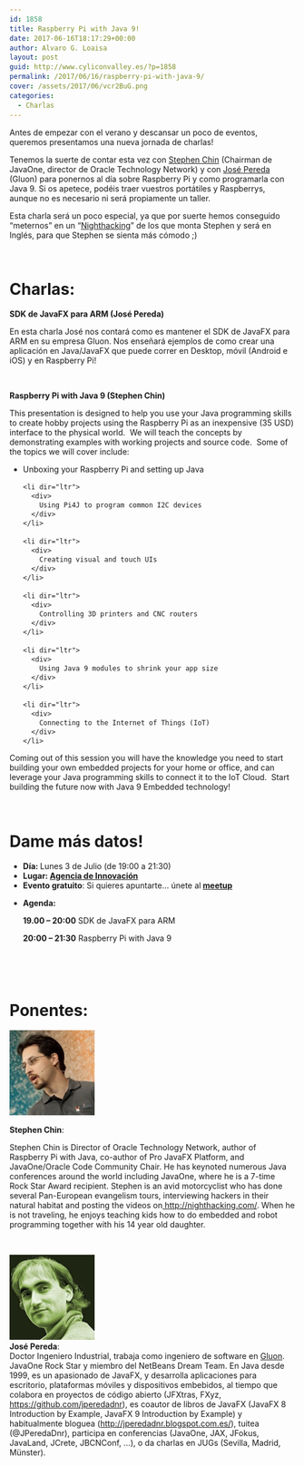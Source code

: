 ```yaml
---
id: 1858
title: Raspberry Pi with Java 9!
date: 2017-06-16T18:17:29+00:00
author: Alvaro G. Loaisa
layout: post
guid: http://www.cyliconvalley.es/?p=1858
permalink: /2017/06/16/raspberry-pi-with-java-9/
cover: /assets/2017/06/vcr2BuG.png
categories:
  - Charlas
---
```

Antes de empezar con el verano y descansar un poco de eventos, queremos presentamos una nueva jornada de charlas!

Tenemos la suerte de contar esta vez con <a href="http://steveonjava.com/" target="_blank">Stephen Chin</a> (Chairman de JavaOne, director de Oracle Technology Network) y con <a href="https://twitter.com/JPeredaDnr" target="_blank">José Pereda</a> (Gluon) para ponernos al día sobre Raspberry Pi y como programarla con Java 9. Si os apetece, podéis traer vuestros portátiles y Raspberrys, aunque no es necesario ni será propiamente un taller.

Esta charla será un poco especial, ya que por suerte hemos conseguido &#8220;meternos&#8221; en un &#8220;<a href="http://nighthacking.com/" target="_blank">Nighthacking</a>&#8221; de los que monta Stephen y será en Inglés, para que Stephen se sienta más cómodo ;)

&nbsp;

# Charlas:

**SDK de JavaFX para ARM (José Pereda)**

En esta charla José nos contará como es mantener el SDK de JavaFX para ARM en su empresa Gluon. Nos enseñará ejemplos de como crear una aplicación en Java/JavaFX que puede correr en Desktop, móvil (Android e iOS) y en Raspberry Pi!

&nbsp;

**Raspberry Pi with Java 9 (Stephen Chin)**

<div>
  <div>
    This presentation is designed to help you use your Java programming skills to create hobby projects using the Raspberry Pi as an inexpensive (35 USD) interface to the physical world.  We will teach the concepts by demonstrating examples with working projects and source code.  Some of the topics we will cover include:
  </div>
  
  <ul>
    <li dir="ltr">
      <div>
        Unboxing your Raspberry Pi and setting up Java
      </div>
    </li>
    
    <li dir="ltr">
      <div>
        Using Pi4J to program common I2C devices
      </div>
    </li>
    
    <li dir="ltr">
      <div>
        Creating visual and touch UIs
      </div>
    </li>
    
    <li dir="ltr">
      <div>
        Controlling 3D printers and CNC routers
      </div>
    </li>
    
    <li dir="ltr">
      <div>
        Using Java 9 modules to shrink your app size
      </div>
    </li>
    
    <li dir="ltr">
      <div>
        Connecting to the Internet of Things (IoT)
      </div>
    </li>
  </ul>
  
  <div>
    Coming out of this session you will have the knowledge you need to start building your own embedded projects for your home or office, and can leverage your Java programming skills to connect it to the IoT Cloud.  Start building the future now with Java 9 Embedded technology!
  </div>
</div>

&nbsp;

<div class="entry-content">
  <h1>
    Dame más datos!
  </h1>
  
  <ul>
    <li>
      <strong>Día: </strong>Lunes 3 de Julio (de 19:00 a 21:30)
    </li>
    <li>
      <strong>Lugar: <strong><a href="https://www.google.es/maps/place/Agencia+de+Innovaci%C3%B3n/@41.618862,-4.747401,17z/data=!3m1!4b1!4m2!3m1!1s0xd476cde13c9d9df:0xc54421ea5d686678" target="_blank">Agencia de Innovación</a></strong></strong>
    </li>
    <li>
      <strong>Evento gratuito</strong>: Si quieres apuntarte… únete al<strong> <a href="https://www.meetup.com/es/Cylicon-Valley/events/240845888/?eventId=240845888" target="_blank">meetup</a></strong>
    </li>
  </ul>
</div>

  * **Agenda:**
  
    **19.00 &#8211; 20:00** SDK de JavaFX para ARM
  
    **20:00 &#8211; 21:30** Raspberry Pi with Java 9

&nbsp;

&nbsp;

# Ponentes:

[<img class="alignleft wp-image-1865" src="/assets/2017/06/AAEAAQAAAAAAAAMVAAAAJDMxZWZmYzJmLTY5MzYtNGFlYy1hOTgxLWFlZjg0NzljNzFhYg.jpg" alt="AAEAAQAAAAAAAAMVAAAAJDMxZWZmYzJmLTY5MzYtNGFlYy1hOTgxLWFlZjg0NzljNzFhYg" width="150" height="150" />](/assets/2017/06/AAEAAQAAAAAAAAMVAAAAJDMxZWZmYzJmLTY5MzYtNGFlYy1hOTgxLWFlZjg0NzljNzFhYg.jpg)

**Stephen Chin**:

<div>
  <div>
    Stephen Chin is Director of Oracle Technology Network, author of Raspberry Pi with Java, co-author of Pro JavaFX Platform, and JavaOne/Oracle Code Community Chair. He has keynoted numerous Java conferences around the world including JavaOne, where he is a 7-time Rock Star Award recipient. Stephen is an avid motorcyclist who has done several Pan-European evangelism tours, interviewing hackers in their natural habitat and posting the videos on<a href="http://nighthacking.com/" target="_blank" data-saferedirecturl="https://www.google.com/url?hl=es&q=http://nighthacking.com/&source=gmail&ust=1497714503919000&usg=AFQjCNHBxdhX58o-4gl3H34VDFWUly1tjg"> http://nighthacking.com/</a>. When he is not traveling, he enjoys teaching kids how to do embedded and robot programming together with his 14 year old daughter.
  </div>
</div>

&nbsp;

<div>
  <a href="/assets/2017/06/0494987.jpg"><img class="alignleft wp-image-1866" src="/assets/2017/06/0494987.jpg" alt="0494987" width="150" height="150" /></a>
</div>

<div>
  <strong>José Pereda</strong>:
</div>

<div>
  Doctor Ingeniero Industrial, trabaja como ingeniero de software en <a href="http://gluonhq.com/" target="_blank" data-saferedirecturl="https://www.google.com/url?hl=es&q=http://gluonhq.com&source=gmail&ust=1497714669101000&usg=AFQjCNEeRnH-uGJ9WidVyaugyh_pr0jycw">Gluon</a>. JavaOne Rock Star y miembro del NetBeans Dream Team. En Java desde 1999, es un apasionado de JavaFX, y desarrolla aplicaciones para escritorio, plataformas móviles y dispositivos embebidos, al tiempo que colabora en proyectos de código abierto (JFXtras, FXyz, <a href="https://github.com/jperedadnr" target="_blank" data-saferedirecturl="https://www.google.com/url?hl=es&q=https://github.com/jperedadnr&source=gmail&ust=1497714669101000&usg=AFQjCNHRLHdNHWncDQx0Oym-BbjBsiKgNQ">https://github.com/jperedadnr</a>)<wbr />, es coautor de libros de JavaFX (JavaFX 8 Introduction by Example, JavaFX 9 Introduction by Example) y habitualmente bloguea (<a href="http://jperedadnr.blogspot.com.es/" target="_blank" data-saferedirecturl="https://www.google.com/url?hl=es&q=http://jperedadnr.blogspot.com.es/&source=gmail&ust=1497714669101000&usg=AFQjCNHZ4kEpD65woMlxlZYOsnUej4Qlfg">http://jperedadnr.blogspot.<wbr />com.es/</a>), tuitea (@JPeredaDnr), participa en conferencias (JavaOne, JAX, JFokus, JavaLand, JCrete, JBCNConf, &#8230;), o da charlas en JUGs (Sevilla, Madrid, Münster).
</div>

&nbsp;

&nbsp;